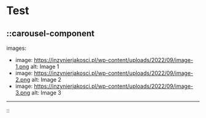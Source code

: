 # Test

::carousel-component
---
images:
  - image: https://inzynierjakosci.pl/wp-content/uploads/2022/09/image-1.png
    alt: Image 1
  - image: https://inzynierjakosci.pl/wp-content/uploads/2022/09/image-2.png
    alt: Image 2
  - image: https://inzynierjakosci.pl/wp-content/uploads/2022/09/image-3.png
    alt: Image 3
---
::
